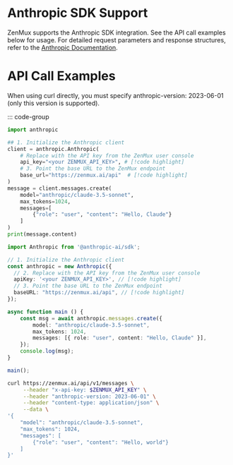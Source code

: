 # Anthropic SDK Support

ZenMux supports the Anthropic SDK integration. See the API call examples below for usage. For detailed request parameters and response structures, refer to the [Anthropic Documentation](https://docs.anthropic.com/en/api/messages).

# API Call Examples

When using curl directly, you must specify anthropic-version: 2023-06-01 (only this version is supported).

::: code-group

```python [Python]
import anthropic

## 1. Initialize the Anthropic client
client = anthropic.Anthropic(
    # Replace with the API key from the ZenMux user console
    api_key="<your ZENMUX_API_KEY>", # [!code highlight]
    # 3. Point the base URL to the ZenMux endpoint
    base_url="https://zenmux.ai/api"  # [!code highlight]
)
message = client.messages.create(
    model="anthropic/claude-3.5-sonnet",
    max_tokens=1024,
    messages=[
        {"role": "user", "content": "Hello, Claude"}
    ]
)
print(message.content)
```

```ts [TypeScript]
import Anthropic from '@anthropic-ai/sdk';

// 1. Initialize the Anthropic client
const anthropic = new Anthropic({
  // 2. Replace with the API key from the ZenMux user console
  apiKey: '<your ZENMUX_API_KEY>', // [!code highlight]
  // 3. Point the base URL to the ZenMux endpoint
  baseURL: "https://zenmux.ai/api", // [!code highlight]
});

async function main () {
    const msg = await anthropic.messages.create({
        model: "anthropic/claude-3.5-sonnet",
        max_tokens: 1024,
        messages: [{ role: "user", content: "Hello, Claude" }],
    });
    console.log(msg);
}

main();
```

```bash [Curl]
curl https://zenmux.ai/api/v1/messages \
     --header "x-api-key: $ZENMUX_API_KEY" \
     --header "anthropic-version: 2023-06-01" \
     --header "content-type: application/json" \
     --data \
'{
    "model": "anthropic/claude-3.5-sonnet",
    "max_tokens": 1024,
    "messages": [
        {"role": "user", "content": "Hello, world"}
    ]
}'
```